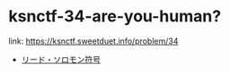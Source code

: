 # ksnctf-34-are-you-human?

link: https://ksnctf.sweetduet.info/problem/34


+ [リード・ソロモン符号](https://ja.wikipedia.org/wiki/%E3%83%AA%E3%83%BC%E3%83%89%E3%83%BB%E3%82%BD%E3%83%AD%E3%83%A2%E3%83%B3%E7%AC%A6%E5%8F%B7)
